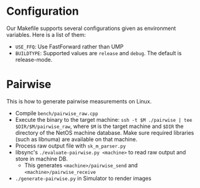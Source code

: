 # Configuration

Our Makefile supports several configurations given as environment
variables. Here is a list of them:

- `USE_FFQ`: Use FastForward rather than UMP
- `BUILDTYPE`: Supported values are `release` and `debug`. The default
  is release-mode.

# Pairwise

This is how to generate pairwise measurements on Linux.

 - Compile `bench/pairwise_raw.cpp`
 - Execute the binary to the target machine: `ssh -t $M ./pairwise |
   tee $DIR/$M/pairwise_raw`, where `$M` is the target machine and
   `$DIR` the directory of the NetOS machine database. Make sure
   required libraries (such as libnuma) are available on that machine.
 - Process raw output file with `sk_m_parser.py`
 - libsync's `./evaluate-pairwise.py <machine>` to read raw output and
   store in machine DB. 
   - This generates `<machine>/pairwise_send` and `<machine>/pairwise_receive`
 - `./generate-pairwise.py` in Simulator to render images
